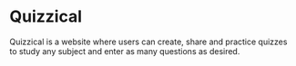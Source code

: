 # Quizzical
Quizzical is a website where users can create, share and practice quizzes to study any subject and enter as many questions as desired.
